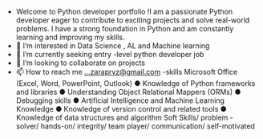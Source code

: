- Welcome to Python developer portfolio !I am a passionate Python developer eager to contribute to exciting projects and solve real-world problems. I have a strong foundation in Python and am constantly learning and improving my skills. 
- 👀 I’m interested in Data Science , AL and Machine learning
- 🌱 I’m currently seeking entry -level python developer job 
- 💞️ I’m looking to collaborate on projects
- 📫 How to reach me ...zaraprvz@gmail.com
  -skills
  Microsoft Office (Excel, Word,
PowerPoint, Outlook)
● Knowledge of Python frameworks
and libraries
● Understanding Object Relational
Mappers (ORMs)
● Debugging skills
● Artificial Intelligence and Machine
Learning Knowledge
● Knowledge of version control and
related tools
● Knowledge of data structures and
algorithm
  Soft Skills/
  problem - solver/
  hands-on/
  integrity/
  team player/
  communication/
  self-motivated
  

<!---
Zara/zaraprv is a ✨ special ✨ repository because its `README.md` (this file) appears on your GitHub profile.
You can click the Preview link to take a look at your changes.
--->
